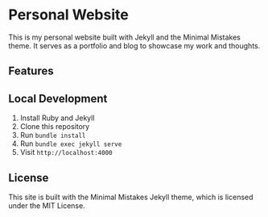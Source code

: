 # Personal Website

This is my personal website built with Jekyll and the Minimal Mistakes theme. It serves as a portfolio and blog to showcase my work and thoughts.

## Features


## Local Development

1. Install Ruby and Jekyll
2. Clone this repository
3. Run `bundle install`
4. Run `bundle exec jekyll serve`
5. Visit `http://localhost:4000`

## License

This site is built with the Minimal Mistakes Jekyll theme, which is licensed under the MIT License.
